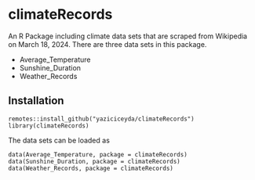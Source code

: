 # climateRecords
An R Package including climate data sets that are scraped from Wikipedia on March 18, 2024. There are three data sets in this package.

* Average_Temperature
* Sunshine_Duration
* Weather_Records

## Installation

```
remotes::install_github("yaziciceyda/climateRecords")
library(climateRecords)
```

The data sets can be loaded as
```
data(Average_Temperature, package = climateRecords)
data(Sunshine_Duration, package = climateRecords)
data(Weather_Records, package = climateRecords)
```
